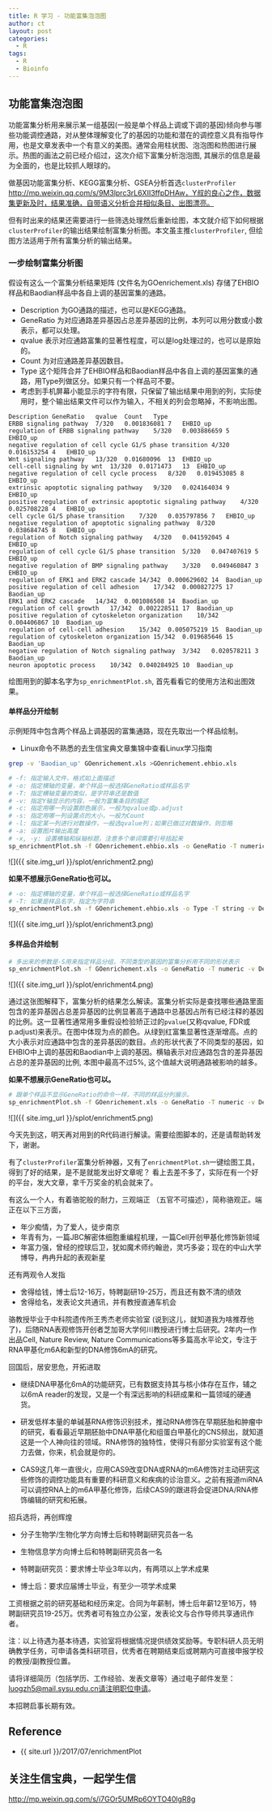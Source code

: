 ```yaml
---
title: R 学习 - 功能富集泡泡图
author: ct
layout: post
categories:
  - R
tags:
  - R
  - Bioinfo
---
```



## 功能富集泡泡图

功能富集分析用来展示某一组基因(一般是单个样品上调或下调的基因)倾向参与哪些功能调控通路，对从整体理解变化了的基因的功能和潜在的调控意义具有指导作用，也是文章发表中一个有意义的美图。通常会用柱状图、泡泡图和热图进行展示。热图的画法之前已经介绍过，这次介绍下富集分析泡泡图, 其展示的信息是最为全面的，也是比较抓人眼球的。

做基因功能富集分析、KEGG富集分析、GSEA分析首选`clusterProfiler` http://mp.weixin.qq.com/s/9M3lprc3rL6XII3ffpDHAw，Y叔的良心之作，数据集更新及时，结果准确，自带语义分析合并相似条目、出图漂亮。

但有时出来的结果还需要进行一些筛选处理然后重新绘图，本文就介绍下如何根据`clusterProfiler`的输出结果绘制富集分析图。本文虽主推`clusterProfiler`, 但绘图方法适用于所有富集分析的输出结果。

### 一步绘制富集分析图

假设有这么一个富集分析结果矩阵 (文件名为GOenrichement.xls) 存储了EHBIO样品和Baodian样品中各自上调的基因富集的通路。

* Description 为GO通路的描述，也可以是KEGG通路。
* GeneRatio 为对应通路差异基因占总差异基因的比例，本列可以用分数或小数表示，都可以处理。
* qvalue 表示对应通路富集的显著性程度，可以是log处理过的，也可以是原始的。
* Count 为对应通路差异基因数目。 
* Type 这个矩阵合并了EHBIO样品和Baodian样品中各自上调的基因富集的通路，用Type列做区分。如果只有一个样品可不要。
* 考虑到手机屏幕小能显示的字符有限，只保留了输出结果中用到的列，实际使用时，整个输出结果文件可以作为输入，不相关的列会忽略掉，不影响出图。

```
Description	GeneRatio	qvalue	Count	Type
ERBB signaling pathway	7/320	0.001836081	7	EHBIO_up
regulation of ERBB signaling pathway	5/320	0.003886659	5	EHBIO_up
negative regulation of cell cycle G1/S phase transition	4/320	0.016153254	4	EHBIO_up
Wnt signaling pathway	13/320	0.01680096	13	EHBIO_up
cell-cell signaling by wnt	13/320	0.0171473	13	EHBIO_up
negative regulation of cell cycle process	8/320	0.019453085	8	EHBIO_up
extrinsic apoptotic signaling pathway	9/320	0.024164034	9	EHBIO_up
positive regulation of extrinsic apoptotic signaling pathway	4/320	0.025708228	4	EHBIO_up
cell cycle G1/S phase transition	7/320	0.035797856	7	EHBIO_up
negative regulation of apoptotic signaling pathway	8/320	0.038684745	8	EHBIO_up
regulation of Notch signaling pathway	4/320	0.041592045	4	EHBIO_up
regulation of cell cycle G1/S phase transition	5/320	0.047407619	5	EHBIO_up
negative regulation of BMP signaling pathway	3/320	0.049460847	3	EHBIO_up
regulation of ERK1 and ERK2 cascade	14/342	0.000629602	14	Baodian_up
positive regulation of cell adhesion	17/342	0.000827275	17	Baodian_up
ERK1 and ERK2 cascade	14/342	0.001086508	14	Baodian_up
regulation of cell growth	17/342	0.002228511	17	Baodian_up
positive regulation of cytoskeleton organization	10/342	0.004406867	10	Baodian_up
regulation of cell-cell adhesion	15/342	0.005075219	15	Baodian_up
regulation of cytoskeleton organization	15/342	0.019685646	15	Baodian_up
negative regulation of Notch signaling pathway	3/342	0.020578211	3	Baodian_up
neuron apoptotic process	10/342	0.040284925	10	Baodian_up
```

绘图用到的脚本名字为`sp_enrichmentPlot.sh`, 首先看看它的使用方法和出图效果。

#### 单样品分开绘制

示例矩阵中包含两个样品上调基因的富集通路，现在先取出一个样品绘制。

* Linux命令不熟悉的去生信宝典文章集锦中查看Linux学习指南

```bash
grep -v 'Baodian_up' GOenrichement.xls >GOenrichement.ehbio.xls
```

```bash
# -f: 指定输入文件，格式如上面描述
# -o: 指定横轴的变量，单个样品一般选择GeneRatio或样品名字
# -T: 指定横轴变量的类似，是字符串还是数值
# -v: 指定Y轴显示的内容，一般为富集条目的描述
# -c: 指定用哪一列设置颜色展示，一般为qvalue或p.adjust
# -s: 指定用哪一列设置点的大小，一般为Count
# -l: 指定某一列进行对数操作，一般选qvalue列；如果已做过对数操作，则忽略
# -a: 设置图片输出高度
# -x, -y: 设置横轴和纵轴标题，注意多个单词需要引号括起来
sp_enrichmentPlot.sh -f GOenrichement.ehbio.xls -o GeneRatio -T numeric -v Description -c qvalue -s Count -l qvalue -a 12 -x "GeneRatio" -y "GO description"
```

![]({{ site.img_url }}/splot/enrichment2.png)

**如果不想展示GeneRatio也可以。**

```bash
# -o: 指定横轴的变量，单个样品一般选择GeneRatio或样品名字
# -T: 如果是样品名字，指定为字符串
sp_enrichmentPlot.sh -f GOenrichement.ehbio.xls -o Type -T string -v Description -c qvalue -s Count -l qvalue -a 12 -x "Sample" -y "GO description"
```

![]({{ site.img_url }}/splot/enrichment3.png)

#### 多样品合并绘制

```bash
# 多出来的参数是-S用来指定样品分组，不同类型的基因的富集分析用不同的形状表示
sp_enrichmentPlot.sh -f GOenrichement.xls -o GeneRatio -T numeric -v Description -c qvalue -s Count -l qvalue -a 12 -x "GeneRatio" -y "GO description" -S Type
```

![]({{ site.img_url }}/splot/enrichment4.png)

通过这张图解释下，富集分析的结果怎么解读。富集分析实际是查找哪些通路里面包含的差异基因占总差异基因的比例显著高于通路中总基因占所有已经注释的基因的比例。这一显著性通常用多重假设检验矫正过的`pvalue`(又称qvalue, FDR或p.adjust)来表示。在图中体现为点的颜色。从绿到红富集显著性逐渐增高。点的大小表示对应通路中包含的差异基因的数目。点的形状代表了不同类型的基因，如EHBIO中上调的基因和Baodian中上调的基因。横轴表示对应通路包含的差异基因占总的差异基因的比例, 本图中最高不过5%, 这个值越大说明通路被影响的越多。

**如果不想展示GeneRatio也可以。**


```bash
# 跟单个样品不显示GeneRatio的命令一样，不同的样品分列展示。
sp_enrichmentPlot.sh -f GOenrichement.xls -o GeneRatio -T numeric -v Description -c qvalue -s Count -l qvalue -a 12 -x "GeneRatio" -y "GO description" -S Type
```

![]({{ site.img_url }}/splot/enrichment5.png)


今天先到这，明天再对用到的R代码进行解读。需要绘图脚本的，还是请帮助转发下，谢谢。

有了`clusterProfiler`富集分析神器，又有了`enrichmentPlot.sh`一键绘图工具，得到了好的结果，是不是就能发出好文章呢？ 看上去差不多了，实际在有一个好的平台，发大文章，拿千万奖金的机会就来了。

有这么一个人，有着骆驼般的耐力，三观端正 （五官不可描述），简称骆观正。端正在以下三方面，

* 年少痴情，为了爱人，徒步南京
* 年青有为，一篇JBC解密体细胞重编程机理，一篇Cell开创甲基化修饰新领域
* 年富力强，曾经的控球后卫，犹如魔术师约翰逊，灵巧多姿；现在的中山大学博导，冉冉升起的表观新星

还有两观令人发指

* 舍得给钱，博士后12-16万，特聘副研19-25万，而且还有数不清的绩效
* 舍得给名，发表论文共通讯，并有教授直通车机会

骆教授毕业于中科院遗传所王秀杰老师实验室 (说到这儿，就知道我为啥推荐他了)，后随RNA表观修饰开创者芝加哥大学何川教授进行博士后研究。2年内一作出品Cell, Nature Review, Nature Communications等多篇高水平论文，专注于RNA甲基化m6A和新型的DNA修饰6mA的研究。

回国后，居安思危，开拓进取

* 继续DNA甲基化6mA的功能研究，已有数据支持其与核小体存在互作，辅之以6mA reader的发现，又是一个有深远影响的科研成果和一篇领域的硬通货。

* 研发低样本量的单碱基RNA修饰识别技术，推动RNA修饰在早期胚胎和肿瘤中的研究，看看最近早期胚胎中DNA甲基化和组蛋白甲基化的CNS频出，就知道这是一个人神向往的领域。RNA修饰的独特性，使得只有部分实验室有这个能力去做，你来，机会就是你的。

* CAS9这几年一直很火，应用CAS9改变DNA或RNA的m6A修饰对主动研究这些修饰的调控功能具有重要的科研意义和疾病的诊治意义。之前有报道miRNA可以调控RNA上的m6A甲基化修饰，后续CAS9的跟进将会促进DNA/RNA修饰编辑的研究和拓展。

招兵选将，再创辉煌

* 分子生物学/生物化学方向博士后和特聘副研究员各一名
* 生物信息学方向博士后和特聘副研究员各一名

* 特聘副研究员：要求博士毕业3年以内，有两项以上学术成果
* 博士后：要求应届博士毕业，有至少一项学术成果

工资根据之前的研究基础和经历来定。合同为年薪制，博士后年薪12至16万，特聘副研究员19-25万。优秀者可有独立办公室，发表论文与合作导师共享通讯作者。

注：以上待遇为基本待遇，实验室将根据情况提供绩效奖励等。专职科研人员无明确教学任务，可申请各类科研项目，优秀者在聘期结束后或聘期内可直接申报学校的教授/副教授位置。


请将详细简历（包括学历、工作经验、发表文章等）通过电子邮件发至：luogzh5@mail.sysu.edu.cn请注明职位申请。

本招聘启事长期有效。


## Reference

* {{ site.url }}/2017/07/enrichmentPlot

## 关注生信宝典，一起学生信

<http://mp.weixin.qq.com/s/i7GOr5UMRp6OYTO40lgR8g>
